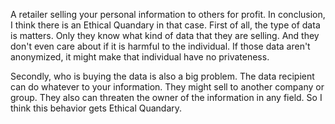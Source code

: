 A retailer selling your personal information to others for profit. In conclusion, I think there is an Ethical Quandary in that case. First of all, the type of data is matters. Only they know what kind of data that they are selling. And they don't even care about if it is harmful to the individual. If those data aren't anonymized, it might make that individual have no privateness.


</n>Secondly, who is buying the data is also a big problem. The data recipient can do whatever to your information. They might sell to another company or group. They also can threaten the owner of the information in any field. So I think this behavior gets Ethical Quandary.
